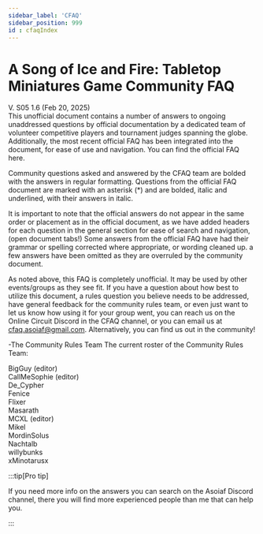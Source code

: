 ```yaml
---
sidebar_label: 'CFAQ'
sidebar_position: 999
id : cfaqIndex
---
```

# A Song of Ice and Fire: Tabletop Miniatures Game Community FAQ  

V. S05 1.6 (Feb 20, 2025) <br/>
This unofficial document contains a number of answers to ongoing unaddressed questions by official documentation by a dedicated team of volunteer competitive players and tournament judges spanning the globe. Additionally, the most recent official FAQ has been integrated into the document, for ease of use and navigation. You can find the official FAQ here.

Community questions asked and answered by the CFAQ team are bolded with the answers in regular formatting. Questions from the official FAQ document are marked with an asterisk (*) and are bolded, italic and underlined, with their answers in italic. 

It is important to note that the official answers do not appear in the same order or placement as in the official document, as we have added headers for each question in the general section for ease of search and navigation, (open document tabs!) Some answers from the official FAQ have had their grammar or spelling corrected where appropriate, or wording cleaned up. a few answers have been omitted as they are overruled by the community document.

As noted above, this FAQ is completely unofficial. It may be used by other events/groups as they see fit. If you have a question about how best to utilize this document, a rules question you believe needs to be addressed, have general feedback for the community rules team, or even just want to let us know how using it for your group went, you can reach us on the Online Circuit Discord  in the CFAQ channel, or you can email us at cfaq.asoiaf@gmail.com. Alternatively, you can find us out in the community! 

-The Community Rules Team
The current roster of the Community Rules Team:



BigGuy (editor) <br/>
CallMeSophie (editor) <br/>
De_Cypher <br/>
Fenice <br/>
Flixer  <br/>
Masarath <br/>
MCXL (editor) <br/>
Mikel <br/>
MordinSolus <br/>
Nachtalb <br/>
willybunks <br/>
xMinotarusx <br/>


:::tip[Pro tip]

If you need more info on the answers you can search on the Asoiaf Discord channel, there you will find more experienced people than me that can help you.

:::

